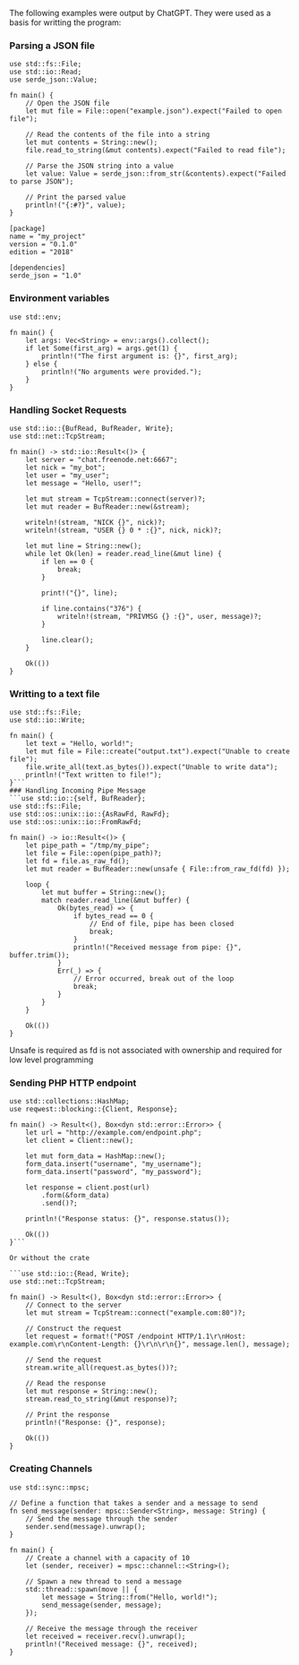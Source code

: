 The following examples were output by ChatGPT. They were used as a basis for writting the program:

### Parsing a JSON file

```
use std::fs::File;
use std::io::Read;
use serde_json::Value;

fn main() {
    // Open the JSON file
    let mut file = File::open("example.json").expect("Failed to open file");

    // Read the contents of the file into a string
    let mut contents = String::new();
    file.read_to_string(&mut contents).expect("Failed to read file");

    // Parse the JSON string into a value
    let value: Value = serde_json::from_str(&contents).expect("Failed to parse JSON");

    // Print the parsed value
    println!("{:#?}", value);
}
```

```
[package]
name = "my_project"
version = "0.1.0"
edition = "2018"

[dependencies]
serde_json = "1.0"

```

### Environment variables

```
use std::env;

fn main() {
    let args: Vec<String> = env::args().collect();
    if let Some(first_arg) = args.get(1) {
        println!("The first argument is: {}", first_arg);
    } else {
        println!("No arguments were provided.");
    }
}
```

### Handling Socket Requests
```
use std::io::{BufRead, BufReader, Write};
use std::net::TcpStream;

fn main() -> std::io::Result<()> {
    let server = "chat.freenode.net:6667";
    let nick = "my_bot";
    let user = "my_user";
    let message = "Hello, user!";

    let mut stream = TcpStream::connect(server)?;
    let mut reader = BufReader::new(&stream);

    writeln!(stream, "NICK {}", nick)?;
    writeln!(stream, "USER {} 0 * :{}", nick, nick)?;

    let mut line = String::new();
    while let Ok(len) = reader.read_line(&mut line) {
        if len == 0 {
            break;
        }

        print!("{}", line);

        if line.contains("376") {
            writeln!(stream, "PRIVMSG {} :{}", user, message)?;
        }

        line.clear();
    }

    Ok(())
}
```
### Writting to a text file
```
use std::fs::File;
use std::io::Write;

fn main() {
    let text = "Hello, world!";
    let mut file = File::create("output.txt").expect("Unable to create file");
    file.write_all(text.as_bytes()).expect("Unable to write data");
    println!("Text written to file!");
}```
### Handling Incoming Pipe Message
```use std::io::{self, BufReader};
use std::fs::File;
use std::os::unix::io::{AsRawFd, RawFd};
use std::os::unix::io::FromRawFd;

fn main() -> io::Result<()> {
    let pipe_path = "/tmp/my_pipe";
    let file = File::open(pipe_path)?;
    let fd = file.as_raw_fd();
    let mut reader = BufReader::new(unsafe { File::from_raw_fd(fd) });

    loop {
        let mut buffer = String::new();
        match reader.read_line(&mut buffer) {
            Ok(bytes_read) => {
                if bytes_read == 0 {
                    // End of file, pipe has been closed
                    break;
                }
                println!("Received message from pipe: {}", buffer.trim());
            }
            Err(_) => {
                // Error occurred, break out of the loop
                break;
            }
        }
    }

    Ok(())
}
```
Unsafe is required as fd is not associated with ownership and required for low level programming

### Sending PHP HTTP endpoint
```
use std::collections::HashMap;
use reqwest::blocking::{Client, Response};

fn main() -> Result<(), Box<dyn std::error::Error>> {
    let url = "http://example.com/endpoint.php";
    let client = Client::new();

    let mut form_data = HashMap::new();
    form_data.insert("username", "my_username");
    form_data.insert("password", "my_password");

    let response = client.post(url)
        .form(&form_data)
        .send()?;

    println!("Response status: {}", response.status());

    Ok(())
}```

Or without the crate

```use std::io::{Read, Write};
use std::net::TcpStream;

fn main() -> Result<(), Box<dyn std::error::Error>> {
    // Connect to the server
    let mut stream = TcpStream::connect("example.com:80")?;

    // Construct the request
    let request = format!("POST /endpoint HTTP/1.1\r\nHost: example.com\r\nContent-Length: {}\r\n\r\n{}", message.len(), message);

    // Send the request
    stream.write_all(request.as_bytes())?;

    // Read the response
    let mut response = String::new();
    stream.read_to_string(&mut response)?;

    // Print the response
    println!("Response: {}", response);

    Ok(())
}
```

### Creating Channels

```
use std::sync::mpsc;

// Define a function that takes a sender and a message to send
fn send_message(sender: mpsc::Sender<String>, message: String) {
    // Send the message through the sender
    sender.send(message).unwrap();
}

fn main() {
    // Create a channel with a capacity of 10
    let (sender, receiver) = mpsc::channel::<String>();

    // Spawn a new thread to send a message
    std::thread::spawn(move || {
        let message = String::from("Hello, world!");
        send_message(sender, message);
    });

    // Receive the message through the receiver
    let received = receiver.recv().unwrap();
    println!("Received message: {}", received);
}

```